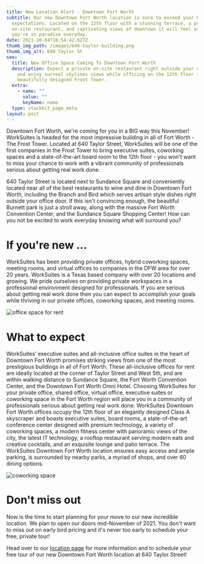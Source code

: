 ```yaml
---
title: New Location Alert - Downtown Fort Worth
subtitle: Our new Downtown Fort Worth location is sure to exceed your highest
  expectations. Located on the 12th floor with a stunning terrace, a private
  on-site restaurant, and captivating views of downtown it will feel as if
  you're in paradise everyday.
date: 2021-10-04T16:54:42.627Z
thumb_img_path: /images/640-taylor-building.png
thumb_img_alt: 640 Taylor St
seo:
  title: New Office Space Coming To Downtown Fort Worth
  description: Expect a private on-site restaurant right outside your office door
    and enjoy surreal skylines views while officing on the 12th floor in the
    beautifully designed Frost Tower.
  extra:
    - name: ""
      value: ""
      keyName: name
  type: stackbit_page_meta
layout: post
---
```

Downtown Fort Worth, we're coming for you in a BIG way this November! WorkSuites is headed for the most impressive building in all of Fort Worth - The Frost Tower. Located at 640 Taylor Street, WorkSuites will be one of the first companies in the Frost Tower to bring executive suites, coworking spaces and a state-of-the-art board room to the 12th floor - you won't want to miss your chance to work with a vibrant community of professionals serious about getting real work done.

640 Taylor Street is located next to Sundance Square and conveniently located near all of the best restaurants to wine and dine in Downtown Fort Worth, including the Branch and Bird which serves artisan style dishes right outside your office door. If this isn't convincing enough, the beautiful Burnett park is just a stroll away, along with the massive Fort Worth Convention Center, and the Sundance Square Shopping Center! How can you not be excited to work everyday knowing what will surround you?

# **If you're new ...**

WorkSuites has been providing private offices, hybrid coworking spaces, meeting rooms, and virtual offices to companies in the DFW area for over 20 years. WorkSuites is a Texas based company with over 20 locations and growing. We pride ourselves on providing private workspaces in a professional environment designed for professionals. If you are serious about getting real work done then you can expect to accomplish your goals while thriving in our private offices, coworking spaces, and meeting rooms.

![office space for rent](/images/private-office-space-for-rent.png "Private Office")

# What to expect

WorkSuites’ executive suites and all-inclusive office suites in the heart of Downtown Fort Worth promises striking views from one of the most prestigious buildings in all of Fort Worth. These all-inclusive offices for rent are ideally located at the corner of Taylor Street and West 5th, and are within walking distance to Sundance Square, the Fort Worth Convention Center, and the Downtown Fort Worth Omni Hotel. Choosing WorkSuites for your private office, shared office, virtual office, executive suites or coworking space in the Fort Worth region will place you in a community of professionals serious about getting real work done. WorkSuites Downtown Fort Worth offices occupy the 12th floor of an elegantly designed Class A skyscraper and boasts executive suites, board rooms, a state-of-the-art conference center designed with premium technology, a variety of coworking spaces, a modern fitness center with panoramic views of the city, the latest IT technology, a rooftop restaurant serving modern eats and creative cocktails, and an exquisite lounge and patio terrace. The WorkSuites Downtown Fort Worth location ensures easy access and ample parking, is surrounded by nearby parks, a myriad of shops, and over 60 dining options.

![coworking space](/images/coworking-space.png "Patio Terrace")

# Don't miss out

Now is the time to start planning for your move to our new incredible location. We plan to open our doors mid-November of 2021. You don't want to miss out on early bird pricing and it's never too early to schedule your free, private tour!

Head over to our [location page](https://www.worksuites.com/texas/640-taylor-fort-worth) for more information and to schedule your free tour of our new Downtown Fort  Worth location at 640 Taylor Street!